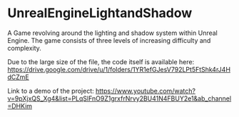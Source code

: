 # UnrealEngineLightandShadow

A Game revolving around the lighting and shadow system within Unreal Engine. 
The game consists of three levels of increasing difficulty and complexity. 

Due to the large size of the file, the code itself is available here: 
https://drive.google.com/drive/u/1/folders/1YR1efGJesV792LPt5FtShk4rJ4HdCZmE

Link to a demo of the project: 
https://www.youtube.com/watch?v=9pXjxQS_Xg4&list=PLqSlFnO9Z1grxfrNrvy2BU41N4FBUY2e1&ab_channel=DHKim
